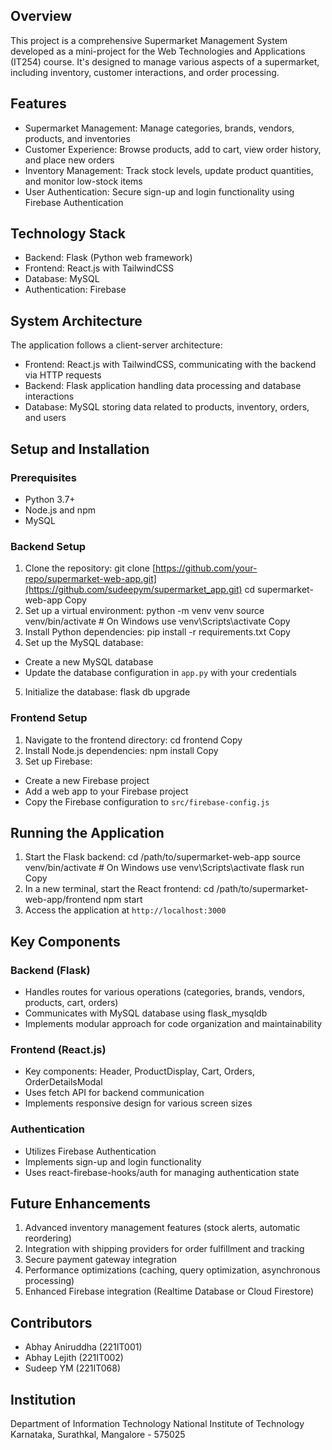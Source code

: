## Overview

This project is a comprehensive Supermarket Management System developed as a mini-project for the Web Technologies and Applications (IT254) course. It's designed to manage various aspects of a supermarket, including inventory, customer interactions, and order processing.

## Features

- Supermarket Management: Manage categories, brands, vendors, products, and inventories
- Customer Experience: Browse products, add to cart, view order history, and place new orders
- Inventory Management: Track stock levels, update product quantities, and monitor low-stock items
- User Authentication: Secure sign-up and login functionality using Firebase Authentication

## Technology Stack

- Backend: Flask (Python web framework)
- Frontend: React.js with TailwindCSS
- Database: MySQL
- Authentication: Firebase

## System Architecture

The application follows a client-server architecture:
- Frontend: React.js with TailwindCSS, communicating with the backend via HTTP requests
- Backend: Flask application handling data processing and database interactions
- Database: MySQL storing data related to products, inventory, orders, and users

## Setup and Installation

### Prerequisites

- Python 3.7+
- Node.js and npm
- MySQL

### Backend Setup

1. Clone the repository:
git clone [https://github.com/your-repo/supermarket-web-app.git](https://github.com/sudeepym/supermarket_app.git)
cd supermarket-web-app
Copy
2. Set up a virtual environment:
python -m venv venv
source venv/bin/activate  # On Windows use venv\Scripts\activate
Copy
3. Install Python dependencies:
pip install -r requirements.txt
Copy
4. Set up the MySQL database:
- Create a new MySQL database
- Update the database configuration in `app.py` with your credentials

5. Initialize the database:
flask db upgrade

### Frontend Setup

1. Navigate to the frontend directory:
cd frontend
Copy
2. Install Node.js dependencies:
npm install
Copy
3. Set up Firebase:
- Create a new Firebase project
- Add a web app to your Firebase project
- Copy the Firebase configuration to `src/firebase-config.js`

## Running the Application

1. Start the Flask backend:
cd /path/to/supermarket-web-app
source venv/bin/activate  # On Windows use venv\Scripts\activate
flask run
Copy
2. In a new terminal, start the React frontend:
cd /path/to/supermarket-web-app/frontend
npm start
3. Access the application at `http://localhost:3000`

## Key Components

### Backend (Flask)

- Handles routes for various operations (categories, brands, vendors, products, cart, orders)
- Communicates with MySQL database using flask_mysqldb
- Implements modular approach for code organization and maintainability

### Frontend (React.js)

- Key components: Header, ProductDisplay, Cart, Orders, OrderDetailsModal
- Uses fetch API for backend communication
- Implements responsive design for various screen sizes

### Authentication

- Utilizes Firebase Authentication
- Implements sign-up and login functionality
- Uses react-firebase-hooks/auth for managing authentication state

## Future Enhancements

1. Advanced inventory management features (stock alerts, automatic reordering)
2. Integration with shipping providers for order fulfillment and tracking
3. Secure payment gateway integration
4. Performance optimizations (caching, query optimization, asynchronous processing)
5. Enhanced Firebase integration (Realtime Database or Cloud Firestore)

## Contributors

- Abhay Aniruddha (221IT001)
- Abhay Lejith (221IT002)
- Sudeep YM (221IT068)

## Institution

Department of Information Technology
National Institute of Technology Karnataka, Surathkal, Mangalore - 575025
